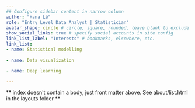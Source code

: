 ```yaml
---
## Configure sidebar content in narrow column
author: "Hana Lê"
role: "Entry Level Data Analyst | Statistician"
avatar_shape: circle # circle, square, rounded, leave blank to exclude
show_social_links: true # specify social accounts in site config
link_list_label: "Interests" # bookmarks, elsewhere, etc.
link_list:
- name: Statistical modelling
 
- name: Data visualization

- name: Deep learning

---
```


** index doesn't contain a body, just front matter above.
See about/list.html in the layouts folder **
